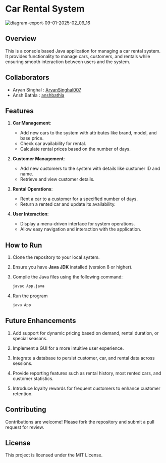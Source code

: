 # Car Rental System

![diagram-export-09-01-2025-02_09_16](https://github.com/user-attachments/assets/730f4fed-47bf-4675-9988-db874d9bdf8e)
## Overview
This is a console based Java application for managing a car rental system. It provides functionality to manage cars, customers, and rentals while ensuring smooth interaction between users and the system.

## Collaborators
- Aryan Singhal : [AryanSinghal007](https://github.com/AryanSinghal007)
- Ansh Bathla : [anshbathla](https://github.com/anshbathla)

## Features

1. **Car Management**:
   - Add new cars to the system with attributes like brand, model, and base price.
   - Check car availability for rental.
   - Calculate rental prices based on the number of days.

2. **Customer Management**:
   - Add new customers to the system with details like customer ID and name.
   - Retrieve and view customer details.

3. **Rental Operations**:
   - Rent a car to a customer for a specified number of days.
   - Return a rented car and update its availability.

4. **User Interaction**:
   - Display a menu-driven interface for system operations.
   - Allow easy navigation and interaction with the application.

## How to Run

1. Clone the repository to your local system.
2. Ensure you have **Java JDK** installed (version 8 or higher).
3. Compile the Java files using the following command:

   ```bash
   javac App.java
4. Run the program

   ```bash
   java App

## Future Enhancements

1. Add support for dynamic pricing based on demand, rental duration, or special seasons.

2. Implement a GUI for a more intuitive user experience.

3. Integrate a database to persist customer, car, and rental data across sessions.

4. Provide reporting features such as rental history, most rented cars, and customer statistics.

5. Introduce loyalty rewards for frequent customers to enhance customer retention.

## Contributing
Contributions are welcome! Please fork the repository and submit a pull request for review.

## License
This project is licensed under the MIT License.

